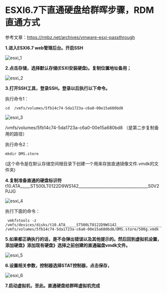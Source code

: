 # ESXI6.7下直通硬盘给群晖步骤，RDM直通方式

参考文章：https://rmbz.net/archives/vmware-esxi-passthrough

**1.进入ESXI6.7 web管理后台。开启SSH**

![esxi_1](https://github.com/ldpc520/ldpc520.github.io/assets/62380221/0c696313-3aa7-484a-ac7e-bc38c24d98ed)

**2.点击存储，选择默认存储(ESXI安装硬盘)。复制位置地址备用；**

![esxi_2](https://github.com/ldpc520/ldpc520.github.io/assets/62380221/ae5afa67-50e1-4450-9954-64f5e1d2e293)
 
**3.打开SSH工具，登录SSH。登录以后执行以下命令。**

执行命令1：
```linux
cd  /vmfs/volumes/5fb14c74-5da1723a-c6a0-00e15a680bd8
```
![esxi_3](https://github.com/ldpc520/ldpc520.github.io/assets/62380221/f3c1506e-db23-4a0b-b635-68b244807ff9)

/vmfs/volumes/5fb14c74-5da1723a-c6a0-00e15a680bd8 （是第二步复制备用的路径）

 
执行命令2： 
```linux
mkdir DMS.store 
```
(这个命令是在默认存储空间根目录下创建一个用来存放直通镜像文件.vmdk的文件夹)

**4.复制准备直通的硬盘标识符**
 t10.ATA_____ST500LT0122D9WS142___________________________________S0V2PJJG

![esxi_4](https://github.com/ldpc520/ldpc520.github.io/assets/62380221/32f0cc13-830d-45b4-aa20-011fec5107d4)

执行下面的命令：
```linux
 vmkfstools -z /vmfs/devices/disks/t10.ATA_____ST500LT0122D9WS142___________________________________S0V2PJJG /vmfs/volumes/5fb14c74-5da1723a-c6a0-00e15a680bd8/DMS.store/500g.vmdk
```

**5.如果都正确执行的话，是不会弹出错误以及其他提示的。然后回到虚拟机设置，添加硬盘》添加现有硬盘》选择之前创建的直通磁盘vmdk文件。**

![esxi_5](https://github.com/ldpc520/ldpc520.github.io/assets/62380221/677b65a1-03b0-461d-b058-6b9838b4d321)

**6.设置相关参数，控制器选择STAT控制器，点击保存，**

![esxi_6](https://github.com/ldpc520/ldpc520.github.io/assets/62380221/f0ed3719-c6ce-49e6-ac1a-e3b5b9d9995a)

**7.启动虚拟机，至此。直通硬盘给群晖虚拟机完成**
